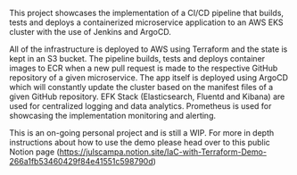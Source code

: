This project showcases the implementation of a CI/CD pipeline that builds, tests and deploys a containerized microservice application to an AWS EKS cluster with the use of Jenkins and ArgoCD.

All of the infrastructure is deployed to AWS using Terraform and the state is kept in an S3 bucket. The pipeline builds, tests and deploys container images to ECR when a new pull request is made to the respective GitHub repository of a given microservice. The app itself is deployed using ArgoCD which will constantly update the cluster based on the manifest files of a given GitHub repository. EFK Stack (Elasticsearch, Fluentd and Kibana) are used for centralized logging and data analytics. Prometheus is used for showcasing the implementation monitoring and alerting.

This is an on-going personal project and is still a WIP. For more in depth instructions about how to use the demo please head over to this public Notion page (https://julscampa.notion.site/IaC-with-Terraform-Demo-266a1fb53460429f84e41551c598790d)
